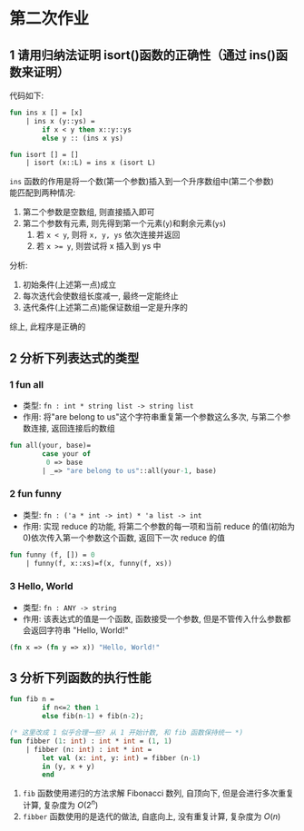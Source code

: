 # 第二次作业

## 1 请用归纳法证明 isort()函数的正确性（通过 ins()函数来证明）

代码如下:

```sml
fun ins x [] = [x]
    | ins x (y::ys) =
        if x < y then x::y::ys
        else y :: (ins x ys)

fun isort [] = []
    | isort (x::L) = ins x (isort L)
```

`ins` 函数的作用是将一个数(第一个参数)插入到一个升序数组中(第二个参数)  
能匹配到两种情况:

1. 第二个参数是空数组, 则直接插入即可
2. 第二个参数有元素, 则先得到第一个元素(`y`)和剩余元素(`ys`)
   1. 若 `x < y`, 则将 `x, y, ys` 依次连接并返回
   2. 若 `x >= y`, 则尝试将 x 插入到 ys 中

分析:

1. 初始条件(上述第一点)成立
2. 每次迭代会使数组长度减一, 最终一定能终止
3. 迭代条件(上述第二点)能保证数组一定是升序的

综上, 此程序是正确的

## 2 分析下列表达式的类型

### 1 fun all

- 类型: `fn : int * string list -> string list`
- 作用: 将"are belong to us"这个字符串重复第一个参数这么多次, 与第二个参数连接, 返回连接后的数组

```sml
fun all(your, base)=
        case your of
         0 => base
        | _=> "are belong to us"::all(your-1, base)
```

### 2 fun funny

- 类型: `fn : ('a * int -> int) * 'a list -> int`
- 作用: 实现 reduce 的功能, 将第二个参数的每一项和当前 reduce 的值(初始为 0)依次传入第一个参数这个函数, 返回下一次 reduce 的值

```sml
fun funny (f, []) = 0
    | funny(f, x::xs)=f(x, funny(f, xs))
```

### 3 Hello, World

- 类型: `fn : ANY -> string`
- 作用: 该表达式的值是一个函数, 函数接受一个参数, 但是不管传入什么参数都会返回字符串 "Hello, World!"

```sml
(fn x => (fn y => x)) "Hello, World!"
```

## 3 分析下列函数的执行性能

```sml
fun fib n =
        if n<=2 then 1
        else fib(n-1) + fib(n-2);

(* 这里改成 1 似乎合理一些? 从 1 开始计数, 和 fib 函数保持统一 *)
fun fibber (1: int) : int * int = (1, 1)
    | fibber (n: int) : int * int =
        let val (x: int, y: int) = fibber (n-1)
        in (y, x + y)
        end
```

1. `fib` 函数使用递归的方法求解 Fibonacci 数列, 自顶向下, 但是会进行多次重复计算, 复杂度为 $O(2^n)$
2. `fibber` 函数使用的是迭代的做法, 自底向上, 没有重复计算, 复杂度为 $O(n)$
